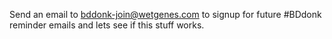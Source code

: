 Send an email to bddonk-join@wetgenes.com to signup for future #BDdonk reminder emails and lets see if this stuff works.